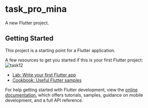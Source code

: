 # task_pro_mina

A new Flutter project.

## Getting Started

This project is a starting point for a Flutter application.

A few resources to get you started if this is your first Flutter project:
![task12](https://github.com/MidoSabry/pro-mina-task/assets/48366462/11917646-f16f-46ee-bb28-e471c5210206)

- [Lab: Write your first Flutter app](https://docs.flutter.dev/get-started/codelab)
- [Cookbook: Useful Flutter samples](https://docs.flutter.dev/cookbook)

For help getting started with Flutter development, view the
[online documentation](https://docs.flutter.dev/), which offers tutorials,
samples, guidance on mobile development, and a full API reference.
